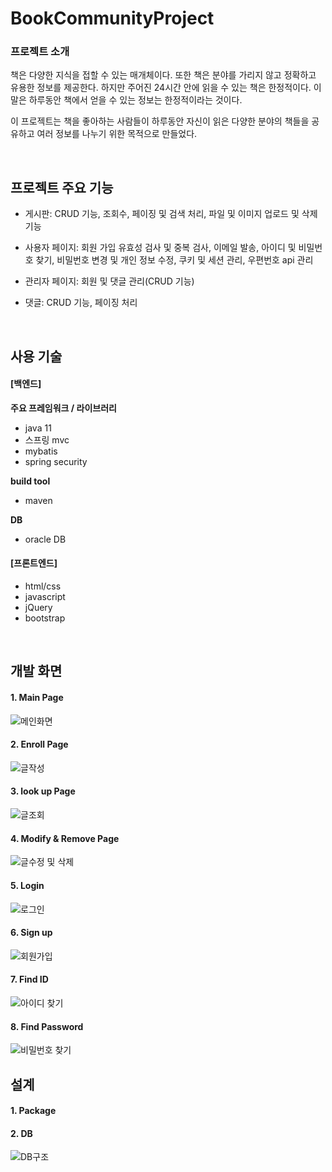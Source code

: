 # BookCommunityProject


### 프로젝트 소개
책은 다양한 지식을 접할 수 있는 매개체이다. 또한 책은 분야를 가리지 않고 정확하고 유용한 정보를 제공한다. 하지만 주어진 24시간 안에 읽을 수 있는 책은 한정적이다. 이 말은 하루동안 책에서 얻을 수 있는 정보는 한정적이라는 것이다. 

이 프로젝트는 책을 좋아하는 사람들이 하루동안 자신이 읽은 다양한 분야의 책들을 공유하고 여러 정보를 나누기 위한 목적으로 만들었다. 

<br/>

## 프로젝트 주요 기능
+ 게시판: CRUD 기능, 조회수, 페이징 및 검색 처리, 파일 및 이미지 업로드 및 삭제 기능

+ 사용자 페이지: 회원 가입 유효성 검사 및 중복 검사, 이메일 발송, 아이디 및 비밀번호 찾기, 비밀번호 변경 및 개인 정보 수정, 쿠키 및 세션 관리, 우편번호 api 관리

+ 관리자 페이지: 회원 및 댓글 관리(CRUD 기능)

+ 댓글: CRUD 기능, 페이징 처리


<br/>

## 사용 기술

#### [백엔드]
**주요 프레임워크 / 라이브러리**
+ java 11
+ 스프링 mvc
+ mybatis
+ spring security

**build tool**
+ maven

**DB** 
+ oracle DB


#### [프론트엔드]
+ html/css
+ javascript
+ jQuery
+ bootstrap

<br/>

## 개발 화면

#### 1. Main Page
![메인화면](https://user-images.githubusercontent.com/107406119/227670806-b46cdb4c-674a-4533-8e94-43ae5f60044e.png)

#### 2. Enroll Page
![글작성](https://user-images.githubusercontent.com/107406119/227671165-5090f8c4-4618-4199-b3dc-99f36c2b883c.png)

#### 3. look up Page 
![글조회](https://user-images.githubusercontent.com/107406119/227671199-206f6832-27de-47b2-8427-60c72755f9c3.png)

#### 4. Modify & Remove Page
![글수정 및 삭제](https://user-images.githubusercontent.com/107406119/227671374-64eaa275-9936-4c6b-aa06-f3cf9611b1e2.png)

#### 5. Login
![로그인](https://user-images.githubusercontent.com/107406119/227671453-580f5025-daa4-421d-819d-edb07bc77d5b.png)

#### 6. Sign up
![회원가입](https://user-images.githubusercontent.com/107406119/227671479-0d5b4945-9be0-4e5e-b94a-660553aeebcb.png)

#### 7. Find ID
![아이디 찾기](https://user-images.githubusercontent.com/107406119/227671519-523500eb-73f0-4977-87ad-9d4c89c2b486.png)

#### 8. Find Password
![비밀번호 찾기](https://user-images.githubusercontent.com/107406119/227671512-a279c679-7c13-40ca-a1d1-2a6e9a69f56f.png)

## 설계 

#### 1. Package

#### 2. DB
![DB구조](https://user-images.githubusercontent.com/107406119/227671553-4db37d7e-890f-411f-bf3d-7d490ef9015b.png)


